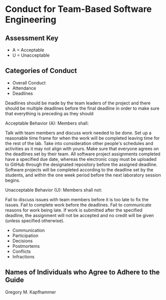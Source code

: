 # Conduct for Team-Based Software Engineering

## Assessment Key

* A = Acceptable
* U = Unacceptable

## Categories of Conduct

* Overall Conduct
* Attendance
* Deadlines

Deadlines should be made by the team leaders of the project and there should be
multiple deadlines before the final deadline in order to make sure that everything
is preceding as they should

Acceptable Behavior (A):
Members shall:

Talk with team members and discuss work needed to be done.
Set up a reasonable time frame for when the work will be completed leaving time
for the rest of the lab.
Take into consideration other people's schedules and activities as it may not
align with yours.
Make sure that everyone agrees on the deadlines set by their team.
All software project assignments completed have a specified due date, whereas the
electronic copy must be uploaded to GitHub through the designated repository before
the assigned deadline.
Software projects will be completed according to the deadline set by the students,
and within the one week period before the next laboratory session begins.

Unacceptable Behavior (U):
Members shall not:

Fail to discuss issues with team members before it is too late to fix the issues.
Fail to complete work before the deadlines.
Fail to communicate reasons for work being late.
If work is submitted after the specified deadline, the assignment will not be accepted
and no credit will be given (unless specified otherwise).

* Communication
* Participation
* Decisions
* Postmortems
* Conflicts
* Infractions

## Names of Individuals who Agree to Adhere to the Guide

Gregory M. Kapfhammer
